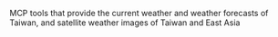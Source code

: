 MCP tools that provide the current weather and weather forecasts of Taiwan, and satellite weather images of Taiwan and East Asia

